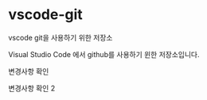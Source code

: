 # vscode-git
vscode git을 사용하기 위한 저장소 

Visual Studio Code 에서 github를  사용하기 윈한 저장소입니다. 

변경사항 확인

변경사항 확인 2
